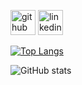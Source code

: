 [<img src='https://cdn.jsdelivr.net/npm/simple-icons@3.0.1/icons/github.svg' alt='github' height='40'>](https://github.com/JohnHunhoff)  [<img src='https://cdn.jsdelivr.net/npm/simple-icons@3.0.1/icons/linkedin.svg' alt='linkedin' height='40'>](https://www.linkedin.com/in/john-hunhoff//)  

[![Top Langs](https://github-readme-stats.vercel.app/api/top-langs/?username=JohnHunhoff)](https://github.com/anuraghazra/github-readme-stats)

![GitHub stats](https://github-readme-stats.vercel.app/api?username=JohnHunhoff&show_icons=true)  
